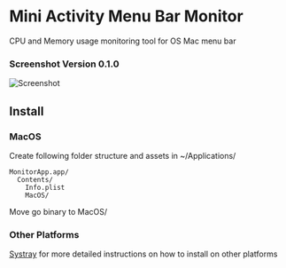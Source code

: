 # Mini Activity Menu Bar Monitor
CPU and Memory usage monitoring tool for OS Mac menu bar

### Screenshot Version 0.1.0

![Screenshot](images/img1.png)

## Install

### MacOS
Create following folder structure and assets in ~/Applications/

```
MonitorApp.app/
  Contents/
    Info.plist
    MacOS/
```

Move go binary to MacOS/

### Other Platforms
[Systray](https://github.com/getlantern/systray) for more detailed instructions on how to install on other platforms
